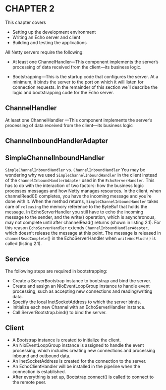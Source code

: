 # CHAPTER 2

This chapter covers

- Setting up the development environment
- Writing an Echo server and client
- Building and testing the applications

All Netty servers require the following:

- At least one ChannelHandler—This component implements the server’s processing
of data received from the client—its business logic.

- Bootstrapping—This is the startup code that configures the server. At a minimum,
it binds the server to the port on which it will listen for connection requests.
In the remainder of this section we’ll describe the logic and bootstrapping code for
the Echo server.

## ChannelHandler

At least one ChannelHandler —This component implements the server’s processing of data received from the client—its business logic

## ChannelInboundHandlerAdapter

## SimpleChannelInboundHandler

`SimpleChannelInboundHandler` vs. `ChannelInboundHandler`
You may be wondering why we used `SimpleChannelInboundHandler` in the client
instead of the `ChannelInboundHandlerAdapter` used in the `EchoServerHandler`.
This has to do with the interaction of two factors: how the business logic processes
messages and how Netty manages resources.
In the client, when channelRead0() completes, you have the incoming message and
you’re done with it. When the method returns, `SimpleChannelInboundHandler` takes
care of `releasing` the memory reference to the ByteBuf that holds the message.
In EchoServerHandler you still have to echo the incoming message to the sender,
and the write() operation, which is asynchronous, may not complete until after
channelRead() returns (shown in listing 2.1). For this reason `EchoServerHandler`
extends `ChannelInboundHandlerAdapter`, which doesn’t release the message at
this point.
The message is released in `channelReadComplete`() in the EchoServerHandler
when `writeAndFlush()` is called (listing 2.1).

## Service

The following steps are required in bootstrapping:
- Create a ServerBootstrap instance to bootstrap and bind the server.
- Create and assign an NioEventLoopGroup instance to handle event processing,
such as accepting new connections and reading/writing data.
- Specify the local InetSocketAddress to which the server binds.
- Initialize each new Channel with an EchoServerHandler instance.
- Call ServerBootstrap.bind() to bind the server.

## Client

- A Bootstrap instance is created to initialize the client.
- An NioEventLoopGroup instance is assigned to handle the event processing,
which includes creating new connections and processing inbound and outbound data.
- An InetSocketAddress is created for the connection to the server.
- An EchoClientHandler will be installed in the pipeline when the connection is established.
- After everything is set up, Bootstrap.connect() is called to connect to the remote peer.
